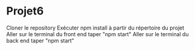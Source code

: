 # Projet6
Cloner le repository
Exécuter npm install à partir du répertoire du projet
Aller sur le terminal du front end taper "npm start" 
Aller sur le terminal du back end taper "npm start" 
